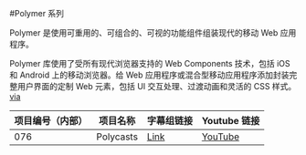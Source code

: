 #Polymer 系列

Polymer 是使用可重用的、可组合的、可视的功能组件组装现代的移动 Web 应用程序。

Polymer 库使用了受所有现代浏览器支持的 Web Components 技术，包括 iOS 和 Android 上的移动浏览器。给 Web 应用程序或混合型移动应用程序添加封装完整用户界面的定制 Web 元素，包括 UI 交互处理、过渡动画和灵活的 CSS 样式。[via](http://www.ibm.com/developerworks/cn/web/wa-polymer/)

| 项目编号（内部） | 项目名称 | 字幕组链接 | Youtube 链接  |
| ---- | ---- | ---- | ---- |
|  076 | Polycasts   | [Link](076-Polycasts/index.md) | [YouTube](https://www.youtube.com/playlist?list=PLOU2XLYxmsII5c3Mgw6fNYCzaWrsM3sMN) |


